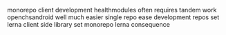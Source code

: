 monorepo client development healthmodules often requires tandem work openchsandroid well much easier single repo ease development repos set lerna client side library set monorepo lerna consequence